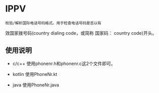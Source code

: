 IPPV
======================================================
    校验/解析国际电话号码格式。用于检查电话号码是否以有
效国家拨号码(country dialing code，或简称 国家码：
country code)开头。



使用说明
-------------------------------------------------------
- c/c++
   使用phonenr.h和phonenr.c这2个文件即可。

- kotlin
   使用PhoneNr.kt

- java
   使用PhoneNr.java
